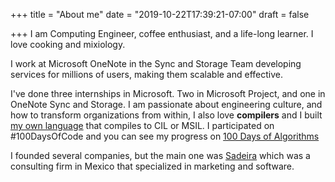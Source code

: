 +++
title = "About me"
date = "2019-10-22T17:39:21-07:00"
draft = false

+++
I am Computing Engineer, coffee enthusiast, and a life-long learner. I love cooking and mixiology.

I work at Microsoft OneNote in the Sync and Storage Team developing services for millions of users, making them scalable and effective. 

I've done three internships in Microsoft. Two in Microsoft Project, and one in OneNote Sync and Storage. I am passionate about engineering culture, and how to transform organizations from within, I also love **compilers** and I built [my own language](http://github.com/danielsada/sada) that compiles to CIL or MSIL. I participated on #100DaysOfCode and you can see my progress on [100 Days of Algorithms](http://github.com/danielsada) 

I founded several companies, but the main one was [Sadeira](http://sadeira.com) which was a consulting firm in Mexico that specialized in marketing and software.